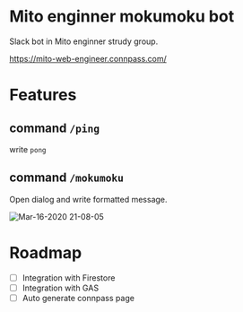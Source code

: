 # Mito enginner mokumoku bot

Slack bot in Mito enginner strudy group.

https://mito-web-engineer.connpass.com/

# Features

## command `/ping`
write `pong`

## command `/mokumoku`
Open dialog and write formatted message.

![Mar-16-2020 21-08-05](https://user-images.githubusercontent.com/11070996/76757278-ab1bc500-67ca-11ea-9328-05a90de041cc.gif)

# Roadmap

- [ ] Integration with Firestore
- [ ] Integration with GAS
- [ ] Auto generate connpass page

